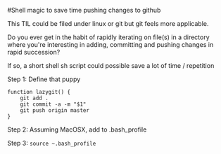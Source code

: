 #Shell magic to save time pushing changes to github

This TIL could be filed under linux or git but git feels more applicable.

Do you ever get in the habit of rapidly iterating on file(s) in a directory where you're interesting in adding, committing and pushing changes in rapid succession?

If so, a short shell sh script could possible save a lot of time / repetition

Step 1: Define that puppy
```
function lazygit() {
    git add .
    git commit -a -m "$1"
    git push origin master
}
```

Step 2: Assuming MacOSX, add to .bash_profile

Step 3: `source ~.bash_profile`